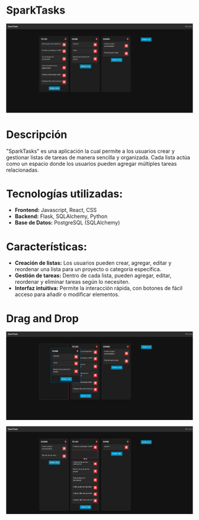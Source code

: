 # SparkTasks

![alt text](image-1.png)

# Descripción

"SparkTasks" es una aplicación la cual permite a los usuarios crear y gestionar listas de tareas de manera sencilla y organizada. Cada lista actúa como un espacio donde los usuarios pueden agregar múltiples tareas relacionadas.

# Tecnologías utilizadas:

- **Frontend:** Javascript, React, CSS
- **Backend:** Flask, SQLAlchemy, Python
- **Base de Datos:** PostgreSQL (SQLAlchemy)

# Características:

- **Creación de listas:** Los usuarios pueden crear, agregar, editar y reordenar una lista para un proyecto o categoría específica.
- **Gestión de tareas:** Dentro de cada lista, pueden agregar, editar, reordenar y eliminar tareas según lo necesiten.
- **Interfaz intuitiva:** Permite la interacción rápida, con botones de fácil acceso para añadir o modificar elementos.

# Drag and Drop

![alt text](image-2.png)

![alt text](image-3.png)
